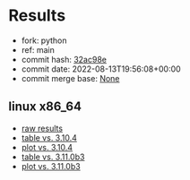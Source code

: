 # Results

- fork: python
- ref: main
- commit hash: [32ac98e](https://github.com/python/cpython/commit/32ac98e)
- commit date: 2022-08-13T19:56:08+00:00
- commit merge base: [None](https://github.com/python/cpython/commit/None)

## linux x86_64

- [raw results](bm-20220813-linux-x86_64-python-main-3.12.0a1+-32ac98e.json)
- [table vs. 3.10.4](bm-20220813-linux-x86_64-python-main-3.12.0a1+-32ac98e-vs-3.10.4.md)
- [plot vs. 3.10.4](bm-20220813-linux-x86_64-python-main-3.12.0a1+-32ac98e-vs-3.10.4.png)
- [table vs. 3.11.0b3](bm-20220813-linux-x86_64-python-main-3.12.0a1+-32ac98e-vs-3.11.0b3.md)
- [plot vs. 3.11.0b3](bm-20220813-linux-x86_64-python-main-3.12.0a1+-32ac98e-vs-3.11.0b3.png)

